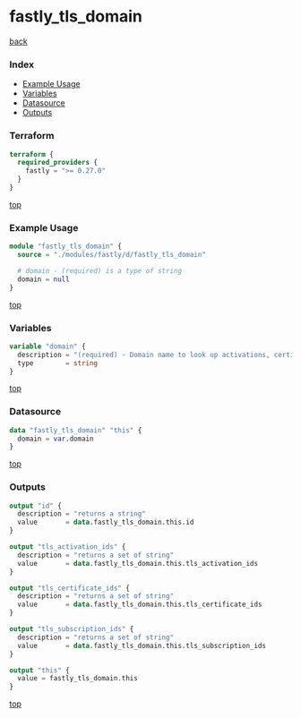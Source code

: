 # fastly_tls_domain

[back](../fastly.md)

### Index

- [Example Usage](#example-usage)
- [Variables](#variables)
- [Datasource](#datasource)
- [Outputs](#outputs)

### Terraform

```terraform
terraform {
  required_providers {
    fastly = ">= 0.27.0"
  }
}
```

[top](#index)

### Example Usage

```terraform
module "fastly_tls_domain" {
  source = "./modules/fastly/d/fastly_tls_domain"

  # domain - (required) is a type of string
  domain = null
}
```

[top](#index)

### Variables

```terraform
variable "domain" {
  description = "(required) - Domain name to look up activations, certificates and subscriptions for."
  type        = string
}
```

[top](#index)

### Datasource

```terraform
data "fastly_tls_domain" "this" {
  domain = var.domain
}
```

[top](#index)

### Outputs

```terraform
output "id" {
  description = "returns a string"
  value       = data.fastly_tls_domain.this.id
}

output "tls_activation_ids" {
  description = "returns a set of string"
  value       = data.fastly_tls_domain.this.tls_activation_ids
}

output "tls_certificate_ids" {
  description = "returns a set of string"
  value       = data.fastly_tls_domain.this.tls_certificate_ids
}

output "tls_subscription_ids" {
  description = "returns a set of string"
  value       = data.fastly_tls_domain.this.tls_subscription_ids
}

output "this" {
  value = fastly_tls_domain.this
}
```

[top](#index)